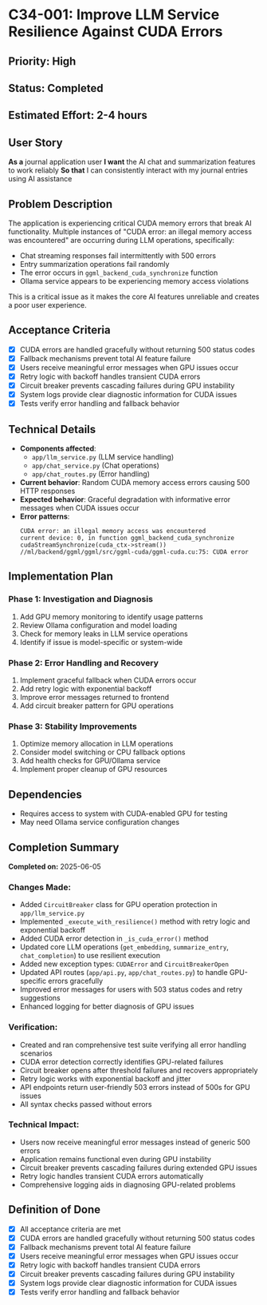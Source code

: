 # C34-001: Improve LLM Service Resilience Against CUDA Errors

## Priority: High
## Status: Completed
## Estimated Effort: 2-4 hours

## User Story
**As a** journal application user
**I want** the AI chat and summarization features to work reliably
**So that** I can consistently interact with my journal entries using AI assistance

## Problem Description
The application is experiencing critical CUDA memory errors that break AI functionality. Multiple instances of "CUDA error: an illegal memory access was encountered" are occurring during LLM operations, specifically:

- Chat streaming responses fail intermittently with 500 errors
- Entry summarization operations fail randomly
- The error occurs in `ggml_backend_cuda_synchronize` function
- Ollama service appears to be experiencing memory access violations

This is a critical issue as it makes the core AI features unreliable and creates a poor user experience.

## Acceptance Criteria
- [x] CUDA errors are handled gracefully without returning 500 status codes
- [x] Fallback mechanisms prevent total AI feature failure
- [x] Users receive meaningful error messages when GPU issues occur
- [x] Retry logic with backoff handles transient CUDA errors
- [x] Circuit breaker prevents cascading failures during GPU instability
- [x] System logs provide clear diagnostic information for CUDA issues
- [x] Tests verify error handling and fallback behavior

## Technical Details
- **Components affected**:
  - `app/llm_service.py` (LLM service handling)
  - `app/chat_service.py` (Chat operations)
  - `app/chat_routes.py` (Error handling)
- **Current behavior**: Random CUDA memory access errors causing 500 HTTP responses
- **Expected behavior**: Graceful degradation with informative error messages when CUDA issues occur
- **Error patterns**:
  ```
  CUDA error: an illegal memory access was encountered
  current device: 0, in function ggml_backend_cuda_synchronize
  cudaStreamSynchronize(cuda_ctx->stream())
  //ml/backend/ggml/ggml/src/ggml-cuda/ggml-cuda.cu:75: CUDA error
  ```

## Implementation Plan
### Phase 1: Investigation and Diagnosis
1. Add GPU memory monitoring to identify usage patterns
2. Review Ollama configuration and model loading
3. Check for memory leaks in LLM service operations
4. Identify if issue is model-specific or system-wide

### Phase 2: Error Handling and Recovery
1. Implement graceful fallback when CUDA errors occur
2. Add retry logic with exponential backoff
3. Improve error messages returned to frontend
4. Add circuit breaker pattern for GPU operations

### Phase 3: Stability Improvements
1. Optimize memory allocation in LLM operations
2. Consider model switching or CPU fallback options
3. Add health checks for GPU/Ollama service
4. Implement proper cleanup of GPU resources

## Dependencies
- Requires access to system with CUDA-enabled GPU for testing
- May need Ollama service configuration changes

## Completion Summary
**Completed on:** 2025-06-05

### Changes Made:
- Added `CircuitBreaker` class for GPU operation protection in `app/llm_service.py`
- Implemented `_execute_with_resilience()` method with retry logic and exponential backoff
- Added CUDA error detection in `_is_cuda_error()` method
- Updated core LLM operations (`get_embedding`, `summarize_entry`, `chat_completion`) to use resilient execution
- Added new exception types: `CUDAError` and `CircuitBreakerOpen`
- Updated API routes (`app/api.py`, `app/chat_routes.py`) to handle GPU-specific errors gracefully
- Improved error messages for users with 503 status codes and retry suggestions
- Enhanced logging for better diagnosis of GPU issues

### Verification:
- Created and ran comprehensive test suite verifying all error handling scenarios
- CUDA error detection correctly identifies GPU-related failures
- Circuit breaker opens after threshold failures and recovers appropriately
- Retry logic works with exponential backoff and jitter
- API endpoints return user-friendly 503 errors instead of 500s for GPU issues
- All syntax checks passed without errors

### Technical Impact:
- Users now receive meaningful error messages instead of generic 500 errors
- Application remains functional even during GPU instability
- Circuit breaker prevents cascading failures during extended GPU issues
- Retry logic handles transient CUDA errors automatically
- Comprehensive logging aids in diagnosing GPU-related problems

## Definition of Done
- [x] All acceptance criteria are met
- [x] CUDA errors are handled gracefully without returning 500 status codes
- [x] Fallback mechanisms prevent total AI feature failure
- [x] Users receive meaningful error messages when GPU issues occur
- [x] Retry logic with backoff handles transient CUDA errors
- [x] Circuit breaker prevents cascading failures during GPU instability
- [x] System logs provide clear diagnostic information for CUDA issues
- [x] Tests verify error handling and fallback behavior
